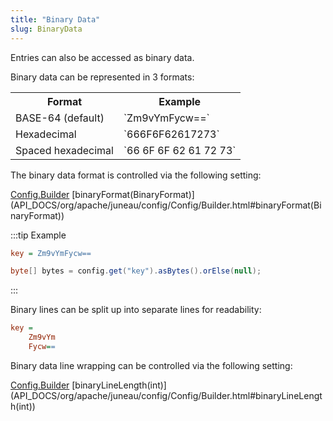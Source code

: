 ```yaml
---
title: "Binary Data"
slug: BinaryData
---
```


Entries can also be accessed as binary data.

Binary data can be represented in 3 formats:

<table class="code-table">
<tr>
<th>Format</th>
<th>Example</th>
</tr>
<tr>
<td>BASE-64 (default)</td>
<td>`Zm9vYmFycw==`</td>
</tr>
<tr>
<td>Hexadecimal</td>
<td>`666F6F62617273`</td>
</tr>
<tr>
<td>Spaced hexadecimal</td>
<td>`66 6F 6F 62 61 72 73`</td>
</tr>
</table>

The binary data format is controlled via the following setting:

<tree>
<node-0><java-class><a href="/site/apidocs/org/apache/juneau/config/Config.Builder.html" target="_blank">Config.Builder</a></java-class></node-0>
<node-1><java-method>[binaryFormat(BinaryFormat)](API_DOCS/org/apache/juneau/config/Config/Builder.html#binaryFormat(BinaryFormat))</java-method></node-1>
</tree>

:::tip Example
```ini
key = Zm9vYmFycw==
```

```java
byte[] bytes = config.get("key").asBytes().orElse(null);
```
:::

Binary lines can be split up into separate lines for readability:

```ini
key =
    Zm9vYm
    Fycw==
```

Binary data line wrapping can be controlled via the following setting:

<tree>
<node-0><java-class><a href="/site/apidocs/org/apache/juneau/config/Config.Builder.html" target="_blank">Config.Builder</a></java-class></node-0>
<node-1><java-method>[binaryLineLength(int)](API_DOCS/org/apache/juneau/config/Config/Builder.html#binaryLineLength(int))</java-method></node-1>
</tree>